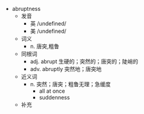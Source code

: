 - abruptness
  - 发音
    - 英 /undefined/
    - 美 /undefined/
  - 词义
    - n. 唐突,粗鲁
  - 同根词
    - adj. abrupt 生硬的；突然的；唐突的；陡峭的
    - adv. abruptly 突然地；唐突地
  - 近义词
    - n. 突然；唐突；粗鲁无理；急缓度
      - all at once
      - suddenness
  - 补充